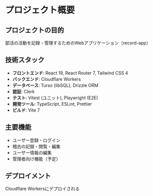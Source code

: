 # プロジェクト概要

## プロジェクトの目的
部活の活動を記録・管理するためのWebアプリケーション（record-app）

## 技術スタック
- **フロントエンド**: React 19, React Router 7, Tailwind CSS 4
- **バックエンド**: Cloudflare Workers
- **データベース**: Turso (libSQL), Drizzle ORM
- **認証**: Clerk
- **テスト**: Vitest (ユニット), Playwright (E2E)
- **開発ツール**: TypeScript, ESLint, Prettier
- **ビルド**: Vite 7

## 主要機能
- ユーザー登録・ログイン
- 稽古の記録・閲覧・編集
- ユーザー情報の編集
- 管理者向け機能（予定）

## デプロイメント
Cloudflare Workersにデプロイされる
